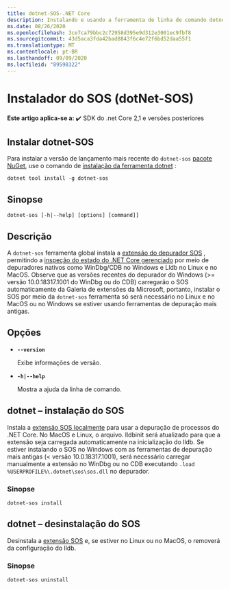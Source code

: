 ```yaml
---
title: dotnet-SOS-.NET Core
description: Instalando e usando a ferramenta de linha de comando dotnet-SOS.
ms.date: 08/26/2020
ms.openlocfilehash: 3ce7ca79bbc2c72958d395e9d312e3001ec9fbf8
ms.sourcegitcommit: 43d5aca3fda42bad8843f6c4e72f6bd52daa55f1
ms.translationtype: MT
ms.contentlocale: pt-BR
ms.lasthandoff: 09/09/2020
ms.locfileid: "89598322"
---
```

# <a name="sos-installer-dotnet-sos"></a>Instalador do SOS (dotNet-SOS)

**Este artigo aplica-se a:** ✔️ SDK do .net Core 2,1 e versões posteriores

## <a name="install-dotnet-sos"></a>Instalar dotnet-SOS

Para instalar a versão de lançamento mais recente do `dotnet-sos` [pacote NuGet](https://www.nuget.org/packages/dotnet-sos), use o comando de [instalação da ferramenta dotnet](../tools/dotnet-tool-install.md) :

```dotnetcli
dotnet tool install -g dotnet-sos
```

## <a name="synopsis"></a>Sinopse

```console
dotnet-sos [-h|--help] [options] [command]]
```

## <a name="description"></a>Descrição

A `dotnet-sos` ferramenta global instala a [extensão do depurador SOS](https://docs.microsoft.com/dotnet/framework/tools/sos-dll-sos-debugging-extension) , permitindo a [inspeção do estado do .NET Core gerenciado](https://github.com/dotnet/diagnostics/blob/master/documentation/sos-debugging-extension.md) por meio de depuradores nativos como WinDbg/CDB no Windows e Lldb no Linux e no MacOS. Observe que as versões recentes do depurador do Windows (>= versão 10.0.18317.1001 do WinDbg ou do CDB) carregarão o SOS automaticamente da Galeria de extensões da Microsoft, portanto, instalar o SOS por meio da `dotnet-sos` ferramenta só será necessário no Linux e no MacOS ou no Windows se estiver usando ferramentas de depuração mais antigas.

## <a name="options"></a>Opções

- **`--version`**

  Exibe informações de versão.

- **`-h|--help`**

  Mostra a ajuda da linha de comando.

## <a name="dotnet-sos-install"></a>dotnet – instalação do SOS

Instala a [extensão SOS localmente](https://docs.microsoft.com/dotnet/framework/tools/sos-dll-sos-debugging-extension) para usar a depuração de processos do .NET Core. No MacOS e Linux, o arquivo. lldbinit será atualizado para que a extensão seja carregada automaticamente na inicialização do lldb. Se estiver instalando o SOS no Windows com as ferramentas de depuração mais antigas (< versão 10.0.18317.1001), será necessário carregar manualmente a extensão no WinDbg ou no CDB executando `.load %USERPROFILE%\.dotnet\sos\sos.dll` no depurador.

### <a name="synopsis"></a>Sinopse

```console
dotnet-sos install
```

## <a name="dotnet-sos-uninstall"></a>dotnet – desinstalação do SOS

Desinstala a [extensão SOS](https://docs.microsoft.com/dotnet/framework/tools/sos-dll-sos-debugging-extension) e, se estiver no Linux ou no MacOS, o removerá da configuração do lldb.

### <a name="synopsis"></a>Sinopse

```console
dotnet-sos uninstall
```
